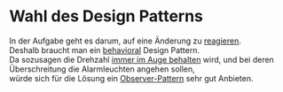 # Wahl des Design Patterns
  
In der Aufgabe geht es darum, auf eine Änderung zu <ins>reagieren</ins>.  
Deshalb braucht man ein <ins>behavioral</ins> Design Pattern.  
Da sozusagen die Drehzahl <ins>immer im Auge behalten</ins> wird, und bei deren Überschreitung die Alarmleuchten angehen sollen,  
würde sich für die Lösung ein <ins>Observer-Pattern</ins> sehr gut Anbieten.

